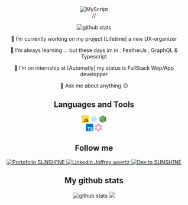 
<p  align="center">
  <img align="center" src="https://media.giphy.com/media/kqYhbqKN1Qtjy/giphy.gif" alt="MyScript" /><br>
//</p>
<p  align="center">
  <img align="center" src="https://visitor-badge.laobi.icu/badge?page_id=jSUNSH1NEw.jSUNSH1NEw" alt=" github stats" /><br>
</p>


<div align="center">
  <p>🔭 I’m currently working on my project [Lifetime] a new UX-organizer</p>
  <p>🌱 I’m always learning ... but these days im in :  FeatherJs , GraphQL & Typescript</p>
  <p>👯 I’m on internship at [Automatly] my status is FullStack Wep/App developper </p>
  <p>💬 Ask me about anything :D </p>

  <h2>Languages and Tools</h2>  

  <code><img height="20" src="https://raw.githubusercontent.com/github/explore/80688e429a7d4ef2fca1e82350fe8e3517d3494d/topics/javascript/javascript.png"></code>
  <code><img height="20" src="https://raw.githubusercontent.com/github/explore/80688e429a7d4ef2fca1e82350fe8e3517d3494d/topics/react/react.png"></code>
  <code><img height="20" src="https://raw.githubusercontent.com/github/explore/80688e429a7d4ef2fca1e82350fe8e3517d3494d/topics/nodejs/nodejs.png"></code>    
  <code><img height="20" src="https://raw.githubusercontent.com/github/explore/80688e429a7d4ef2fca1e82350fe8e3517d3494d/topics/typescript/typescript.png"></code>
  <code><img height="20" src="https://raw.githubusercontent.com/github/explore/5c058a388828bb5fde0bcafd4bc867b5bb3f26f3/topics/graphql/graphql.png"></code>
</div>


  <h2 align="center">Follow me</h2>  

<p align="center">
  <a href= "#">
    <img src="https://img.icons8.com/material-outlined/26/000000/ball-point-pen.png" alt="Portofolio SUNSH1NE"/>
  </a>
  <a href= "https://www.linkedin.com/in/joffrey-weertz/">
    <img src="https://img.icons8.com/material-outlined/30/000000/linkedin.png" alt="Linkedin Joffrey weertz"/>
  </a>
  <a href= "https://dev.to/sunsh1ne">
    <img src="https://img.icons8.com/windows/32/000000/dev.png" alt="Dev.to SUNSH1NE"/>
  </a>
</p>


  <h2 align="center">My github stats</h2>  

<p  align="center">
  <img src="https://github-readme-stats.vercel.app/api?username=jSUNSH1NEw&show_icons=true&include_all_commits=true&theme=tokyonight" alt=" github stats" />
  <img src="https://github-readme-stats.vercel.app/api/top-langs/?username=jSUNSH1NEw&layout=compact&theme=tokyonight" />
</p>







